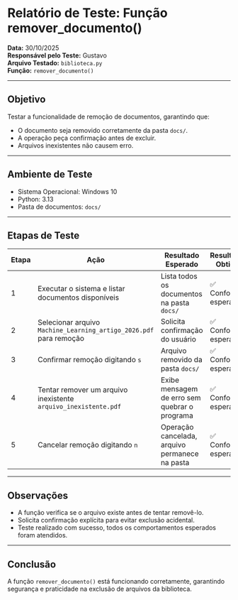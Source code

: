 # Relatório de Teste: Função remover_documento()

**Data:** 30/10/2025  
**Responsável pelo Teste:** Gustavo  
**Arquivo Testado:** `biblioteca.py`  
**Função:** `remover_documento()`

---

## Objetivo
Testar a funcionalidade de remoção de documentos, garantindo que:
- O documento seja removido corretamente da pasta `docs/`.
- A operação peça confirmação antes de excluir.
- Arquivos inexistentes não causem erro.

---

## Ambiente de Teste
- Sistema Operacional: Windows 10  
- Python: 3.13  
- Pasta de documentos: `docs/`

---

## Etapas de Teste

| Etapa | Ação | Resultado Esperado | Resultado Obtido |
|-------|------|------------------|-----------------|
| 1 | Executar o sistema e listar documentos disponíveis | Lista todos os documentos na pasta `docs/` | ✅ Conforme esperado |
| 2 | Selecionar arquivo `Machine_Learning_artigo_2026.pdf` para remoção | Solicita confirmação do usuário | ✅ Conforme esperado |
| 3 | Confirmar remoção digitando `s` | Arquivo removido da pasta `docs/` | ✅ Conforme esperado |
| 4 | Tentar remover um arquivo inexistente `arquivo_inexistente.pdf` | Exibe mensagem de erro sem quebrar o programa | ✅ Conforme esperado |
| 5 | Cancelar remoção digitando `n` | Operação cancelada, arquivo permanece na pasta | ✅ Conforme esperado |

---

## Observações
- A função verifica se o arquivo existe antes de tentar removê-lo.  
- Solicita confirmação explícita para evitar exclusão acidental.  
- Teste realizado com sucesso, todos os comportamentos esperados foram atendidos.

---

## Conclusão
A função `remover_documento()` está funcionando corretamente, garantindo segurança e praticidade na exclusão de arquivos da biblioteca.
